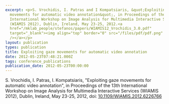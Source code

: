 ```yaml
---
excerpt: <p>S. Vrochidis, I. Patras and I Kompatsiaris, &quot;Exploiting gaze
  movements for automatic video annotation&quot;, in Proceedings of the 13th
  International Workshop on Image Analysis for Multimedia Interactive Services
  (WIAMIS 2012), Dublin, Ireland, May 23-25, 2012.<a
  href="/mklab_people/stefanos/papers/WIAMIS12_Vrochidis_3.0.pdf"
  target="_blank"><img align="top" border="0" src="/files/pdf/pdf.png"
  /></a></p>
layout: publication
types: publication
title: Exploiting gaze movements for automatic video annotation
date: 2012-05-23T07:48:21.000Z
tags: conference_publications
publication_date: 2012-05-23T00:00:00
---
```

S. Vrochidis, I. Patras, I. Kompatsiaris, "Exploiting gaze movements for automatic video annotation", in Proceedings of the 13th International Workshop on Image Analysis for Multimedia Interactive Services (WIAMIS 2012), Dublin, Ireland, May 23-25, 2012, doi: [10.1109/WIAMIS.2012.6226766](https://ieeexplore.ieee.org/document/6226766)
